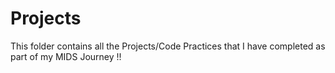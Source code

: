 # Projects
This folder contains all the Projects/Code Practices that I have completed as part of my MIDS Journey !!
